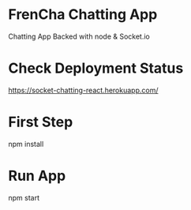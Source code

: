 # FrenCha Chatting App
Chatting App Backed with node &amp; Socket.io

# Check Deployment Status
https://socket-chatting-react.herokuapp.com/

# First Step
npm install

# Run App
npm start
